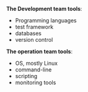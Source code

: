 **The Development team tools**: 
- Programming languages
- test framework
- databases
- version control

**The operation team tools**:
- OS, mostly Linux
- command-line
- scripting
- monitoring tools



